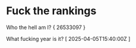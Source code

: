 # Fuck the rankings

Who the hell am I?
{ 26533097 }

What fucking year is it?
[ 2025-04-05T15:40:00Z ]
